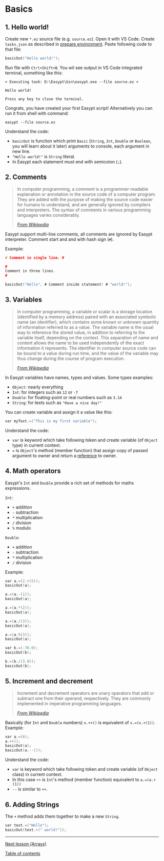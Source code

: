 # Basics

## 1. Hello world!

Create new `*.ez` source file (e.g. `source.ez`). Open it with VS Code. Create `tasks.json` as described in [prepare environment](environment.md). Paste following code to that file:

```c
basicOut("Hello world!");
```

Run file with `Ctrl+Shift+B`. You wil see output in VS Code integrated terminal, something like this:

```
> Executing task: D:\Easypt\bin\easypt.exe --file source.ez <

Hello world!

Press any key to close the terminal.
```

Congrats, you have created your first Easypt script! Alternatively you can run it from shell with command:

```
easypt --file source.ez
```

Understand the code:

- `basicOut` is function which print `Basic` (`String`, `Int`, `Double` or `Boolean`, you will learn about it later) arguments to console, each argument in new line.
- `"Hello world!"` is `String` literal.
- In Easypt each statement must end with semicolon (`;`).

## 2. Comments

> In computer programming, a comment is a programmer-readable explanation or annotation in the source code of a computer program. They are added with the purpose of making the source code easier for humans to understand, and are generally ignored by compilers and interpreters. The syntax of comments in various programming languages varies considerably.
> 
> [_From Wikipedia_](https://en.wikipedia.org/wiki/Comment_(computer_programming))

Easypt support multi-line comments, all comments are ignored by Easypt interpreter. Comment start and and with hash sign (`#`).

Example:

```c
# Comment in single line. #

#
Comment in three lines.
#

basicOut("Hello", # Comment inside statement! # "world!");

```

## 3. Variables

> In computer programming, a variable or scalar is a storage location (identified by a memory address) paired with an associated symbolic name (an identifier), which contains some known or unknown quantity of information referred to as a value. The variable name is the usual way to reference the stored value, in addition to referring to the variable itself, depending on the context. This separation of name and content allows the name to be used independently of the exact information it represents. The identifier in computer source code can be bound to a value during run time, and the value of the variable may thus change during the course of program execution.
> 
> [_From Wikipedia_](https://en.wikipedia.org/wiki/Variable_(computer_science))

In Easypt variables have names, types and values. Some types examples:

- `Object`: nearly everything
- `Int`: for integers such as `12` or `-7`
- `Double`: for floating-point or real numbers such as `3.14`
- `String`: for texts such as `"Have a nice day!"`

You can create variable and assign it a value like this:

```c
var myText.=("This is my first variable");
```

Understand the code:

- `var` is keyword which take following token and create variable (of `Object` type) in current context.
- `=` is `Object`'s method (member function) that assign copy of passed argument to owner and return a [reference](https://en.wikipedia.org/wiki/Reference_(computer_science)) to owner.

## 4. Math operators

Easypt's `Int` and `Double` provide a rich set of methods for maths expressions.

`Int`:

- `+` addition
- `-` subtraction
- `*` multiplication
- `/` division
- `%` modulo

`Double`:

- `+` addition
- `-` subtraction
- `*` multiplication
- `/` division

Example:

```c
var a.=(2.+(5));
basicOut(a);

a.=(a.-(1));
basicOut(a);

a.=(a.*(2));
basicOut(a);

a.=(a./(3));
basicOut(a);

a.=(a.%(3));
basicOut(a);

var b.=(-70.0);
basicOut(b);

b.=(b./(3.0));
basicOut(b);
```

## 5. Increment and decrement

> Increment and decrement operators are unary operators that add or subtract one from their operand, respectively. They are commonly implemented in imperative programming languages.
> 
> [_From Wikipedia_](https://en.wikipedia.org/wiki/B_(programming_language))

Basically (for `Int` and `Double` numbers) `x.++()` is equivalent of `x.=(x.+(1))`. Example:

```c
var a.=(6);
a.++();
basicOut(a);
basicOut(a.--());
```

Understand the code:

- `var` is keyword which take following token and create variable (of `Object` class) in current context.
- In this case `++` is `Int`'s method (member function) equivalent to `a.=(a.+(1))`
- `--` is similar to `++`.

## 6. Adding Strings

The `+` method adds them together to make a new `String`.

```c
var text.=("Hello");
basicOut(text.+(" world!"));
```

---

[Next lesson (Arrays)](arrays.md)

[Table of contents](tutorial.md)